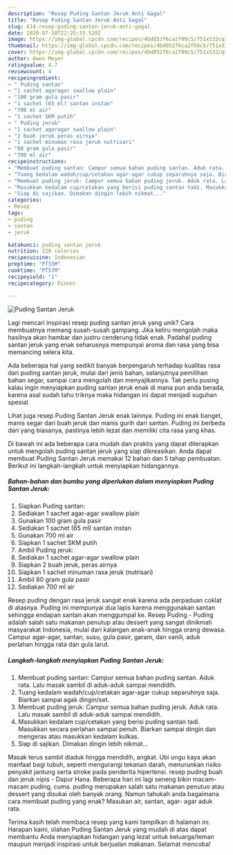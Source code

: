 ```yaml
---
description: "Resep Puding Santan Jeruk Anti Gagal"
title: "Resep Puding Santan Jeruk Anti Gagal"
slug: 614-resep-puding-santan-jeruk-anti-gagal
date: 2020-07-10T22:25:33.520Z
image: https://img-global.cpcdn.com/recipes/4bd052f6ca2f99c5/751x532cq70/puding-santan-jeruk-foto-resep-utama.jpg
thumbnail: https://img-global.cpcdn.com/recipes/4bd052f6ca2f99c5/751x532cq70/puding-santan-jeruk-foto-resep-utama.jpg
cover: https://img-global.cpcdn.com/recipes/4bd052f6ca2f99c5/751x532cq70/puding-santan-jeruk-foto-resep-utama.jpg
author: Owen Meyer
ratingvalue: 4.7
reviewcount: 4
recipeingredient:
- " Puding santan"
- "1 sachet agaragar swallow plain"
- "100 gram gula pasir"
- "1 sachet (65 ml) santan instan"
- "700 ml air"
- "1 sachet SKM putih"
- " Puding jeruk"
- "1 sachet agaragar swallow plain"
- "2 buah jeruk peras airnya"
- "1 sachet minuman rasa jeruk nutrisari"
- "80 gram gula pasir"
- "700 ml air"
recipeinstructions:
- "Membuat puding santan: Campur semua bahan puding santan. Aduk rata. Lalu masak sambil di aduk-aduk sampai mendidih."
- "Tuang kedalam wadah/cup/cetakan agar-agar cukup separuhnya saja. Biarkan sampai agak dingin/set."
- "Membuat puding jeruk: Campur semua bahan puding jeruk. Aduk rata. Lalu masak sambil di aduk-aduk sampai mendidih."
- "Masukkan kedalam cup/cetakan yang berisi puding santan tadi. Masukkan secara perlahan sampai penuh. Biarkan sampai dingin dan mengeras atau masukkan kedalam kulkas."
- "Siap di sajikan. Dimakan dingin lebih nikmat..."
categories:
- Resep
tags:
- puding
- santan
- jeruk

katakunci: puding santan jeruk 
nutrition: 220 calories
recipecuisine: Indonesian
preptime: "PT33M"
cooktime: "PT57M"
recipeyield: "1"
recipecategory: Dinner

---
```



![Puding Santan Jeruk](https://img-global.cpcdn.com/recipes/4bd052f6ca2f99c5/751x532cq70/puding-santan-jeruk-foto-resep-utama.jpg)

Lagi mencari inspirasi resep puding santan jeruk yang unik? Cara membuatnya memang susah-susah gampang. Jika keliru mengolah maka hasilnya akan hambar dan justru cenderung tidak enak. Padahal puding santan jeruk yang enak seharusnya mempunyai aroma dan rasa yang bisa memancing selera kita.

Ada beberapa hal yang sedikit banyak berpengaruh terhadap kualitas rasa dari puding santan jeruk, mulai dari jenis bahan, selanjutnya pemilihan bahan segar, sampai cara mengolah dan menyajikannya. Tak perlu pusing kalau ingin menyiapkan puding santan jeruk enak di mana pun anda berada, karena asal sudah tahu triknya maka hidangan ini dapat menjadi suguhan spesial.

Lihat juga resep Puding Santan Jeruk enak lainnya. Puding ini enak banget, manis segar dari buah jeruk dan manis gurih dari santan. Puding ini berbeda dari yang biasanya, pastinya lebih lezat dan memiliki cita rasa yang khas.


Di bawah ini ada beberapa cara mudah dan praktis yang dapat diterapkan untuk mengolah puding santan jeruk yang siap dikreasikan. Anda dapat membuat Puding Santan Jeruk memakai 12 bahan dan 5 tahap pembuatan. Berikut ini langkah-langkah untuk menyiapkan hidangannya.

<!--inarticleads1-->

##### Bahan-bahan dan bumbu yang diperlukan dalam menyiapkan Puding Santan Jeruk:

1. Siapkan  Puding santan:
1. Sediakan 1 sachet agar-agar swallow plain
1. Gunakan 100 gram gula pasir
1. Sediakan 1 sachet (65 ml) santan instan
1. Gunakan 700 ml air
1. Siapkan 1 sachet SKM putih
1. Ambil  Puding jeruk:
1. Sediakan 1 sachet agar-agar swallow plain
1. Siapkan 2 buah jeruk, peras airnya
1. Siapkan 1 sachet minuman rasa jeruk (nutrisari)
1. Ambil 80 gram gula pasir
1. Sediakan 700 ml air


Resep puding dengan rasa jeruk sangat enak karena ada perpaduan coklat di atasnya. Puding ini mempunyai dua lapis karena menggunakan santan sehingga endapan santan akan menggumpal ke. Resep Puding - Puding adalah salah satu makanan penutup atau dessert yang sangat dinikmati masyarakat Indonesia, mulai dari kalangan anak-anak hingga orang dewasa. Campur agar-agar, santan, susu, gula pasir, garam, dan vanili, aduk perlahan hingga rata dan gula larut. 

<!--inarticleads2-->

##### Langkah-langkah menyiapkan Puding Santan Jeruk:

1. Membuat puding santan: Campur semua bahan puding santan. Aduk rata. Lalu masak sambil di aduk-aduk sampai mendidih.
1. Tuang kedalam wadah/cup/cetakan agar-agar cukup separuhnya saja. Biarkan sampai agak dingin/set.
1. Membuat puding jeruk: Campur semua bahan puding jeruk. Aduk rata. Lalu masak sambil di aduk-aduk sampai mendidih.
1. Masukkan kedalam cup/cetakan yang berisi puding santan tadi. Masukkan secara perlahan sampai penuh. Biarkan sampai dingin dan mengeras atau masukkan kedalam kulkas.
1. Siap di sajikan. Dimakan dingin lebih nikmat...


Masak terus sambil diaduk hingga mendidih, angkat. Ubi ungu kaya akan manfaat bagi tubuh, seperti mengurangi tekanan darah, menurunkan risiko penyakit jantung serta stroke pada penderita hipertensi. resep puding buah dan jeruk nipis - Dapur Hana. Beberapa hari ini lagi seneng bikin macam-macam puding, cuma. puding merupakan salah satu makanan penutuo atau dessert yang disukai oleh banyak orang. Namun tahukah anda bagaimana cara membuat puding yang enak? Masukan air, santan, agar- agar aduk rata. 

Terima kasih telah membaca resep yang kami tampilkan di halaman ini. Harapan kami, olahan Puding Santan Jeruk yang mudah di atas dapat membantu Anda menyiapkan hidangan yang lezat untuk keluarga/teman maupun menjadi inspirasi untuk berjualan makanan. Selamat mencoba!
